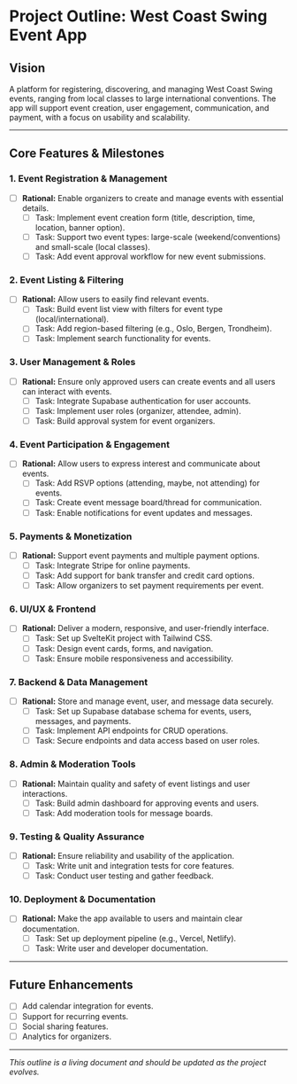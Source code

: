 # Project Outline: West Coast Swing Event App

## Vision
A platform for registering, discovering, and managing West Coast Swing events, ranging from local classes to large international conventions. The app will support event creation, user engagement, communication, and payment, with a focus on usability and scalability.

---

## Core Features & Milestones

### 1. Event Registration & Management
- [ ] **Rational:** Enable organizers to create and manage events with essential details.
  - [ ] Task: Implement event creation form (title, description, time, location, banner option).
  - [ ] Task: Support two event types: large-scale (weekend/conventions) and small-scale (local classes).
  - [ ] Task: Add event approval workflow for new event submissions.

### 2. Event Listing & Filtering
- [ ] **Rational:** Allow users to easily find relevant events.
  - [ ] Task: Build event list view with filters for event type (local/international).
  - [ ] Task: Add region-based filtering (e.g., Oslo, Bergen, Trondheim).
  - [ ] Task: Implement search functionality for events.

### 3. User Management & Roles
- [ ] **Rational:** Ensure only approved users can create events and all users can interact with events.
  - [ ] Task: Integrate Supabase authentication for user accounts.
  - [ ] Task: Implement user roles (organizer, attendee, admin).
  - [ ] Task: Build approval system for event organizers.

### 4. Event Participation & Engagement
- [ ] **Rational:** Allow users to express interest and communicate about events.
  - [ ] Task: Add RSVP options (attending, maybe, not attending) for events.
  - [ ] Task: Create event message board/thread for communication.
  - [ ] Task: Enable notifications for event updates and messages.

### 5. Payments & Monetization
- [ ] **Rational:** Support event payments and multiple payment options.
  - [ ] Task: Integrate Stripe for online payments.
  - [ ] Task: Add support for bank transfer and credit card options.
  - [ ] Task: Allow organizers to set payment requirements per event.

### 6. UI/UX & Frontend
- [ ] **Rational:** Deliver a modern, responsive, and user-friendly interface.
  - [ ] Task: Set up SvelteKit project with Tailwind CSS.
  - [ ] Task: Design event cards, forms, and navigation.
  - [ ] Task: Ensure mobile responsiveness and accessibility.

### 7. Backend & Data Management
- [ ] **Rational:** Store and manage event, user, and message data securely.
  - [ ] Task: Set up Supabase database schema for events, users, messages, and payments.
  - [ ] Task: Implement API endpoints for CRUD operations.
  - [ ] Task: Secure endpoints and data access based on user roles.

### 8. Admin & Moderation Tools
- [ ] **Rational:** Maintain quality and safety of event listings and user interactions.
  - [ ] Task: Build admin dashboard for approving events and users.
  - [ ] Task: Add moderation tools for message boards.

### 9. Testing & Quality Assurance
- [ ] **Rational:** Ensure reliability and usability of the application.
  - [ ] Task: Write unit and integration tests for core features.
  - [ ] Task: Conduct user testing and gather feedback.

### 10. Deployment & Documentation
- [ ] **Rational:** Make the app available to users and maintain clear documentation.
  - [ ] Task: Set up deployment pipeline (e.g., Vercel, Netlify).
  - [ ] Task: Write user and developer documentation.

---

## Future Enhancements
- [ ] Add calendar integration for events.
- [ ] Support for recurring events.
- [ ] Social sharing features.
- [ ] Analytics for organizers.

---

*This outline is a living document and should be updated as the project evolves.*

